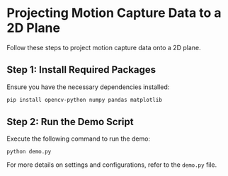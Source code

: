# Projecting Motion Capture Data to a 2D Plane  

Follow these steps to project motion capture data onto a 2D plane.  

## Step 1: Install Required Packages  
Ensure you have the necessary dependencies installed:  

```bash
pip install opencv-python numpy pandas matplotlib
```
## Step 2: Run the Demo Script
Execute the following command to run the demo:

```
python demo.py
```
For more details on settings and configurations, refer to the `demo.py` file.